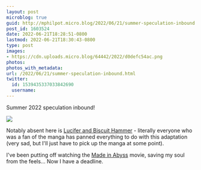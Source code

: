 ```yaml
---
layout: post
microblog: true
guid: http://mphilpot.micro.blog/2022/06/21/summer-speculation-inbound.html
post_id: 1603524
date: 2022-06-21T18:28:51-0800
lastmod: 2022-06-21T18:30:43-0800
type: post
images:
- https://cdn.uploads.micro.blog/64442/2022/d0defc54ac.png
photos:
photos_with_metadata:
url: /2022/06/21/summer-speculation-inbound.html
twitter:
  id: 1539435337033842690
  username: 
---
```

Summer 2022 speculation inbound!

![](https://micro.markphilpot.com/uploads/2022/d0defc54ac.png)

Notably absent here is [Lucifer and Biscuit Hammer](https://anilist.co/anime/144323) - literally everyone who was a fan of the manga has panned everything to do with this adaptation (very sad, but I'll just have to pick up the manga at some point).

I've been putting off watching the [Made in Abyss](https://anilist.co/anime/100643) movie, saving my soul from the feels... Now I have a deadline.


